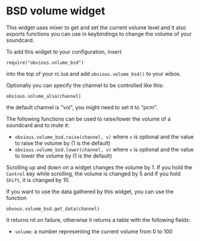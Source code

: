 BSD volume widget
=================

This widget uses mixer to get and set the current volume level and it also
exports functions you can use in keybindings to change the volume of your
soundcard.

To add this widget to your configuration, insert

    require("obvious.volume_bsd")

into the top of your rc.lua and add `obvious.volume_bsd()` to your wibox.

Optionally you can specify the channel to be controlled like this:

    obvious.volume_alsa(channel)

the default channel is "vol", you might need to set it to "pcm".

The following functions can be used to raise/lower the volume of a soundcard
and to mute it:

* `obvious.volume_bsd.raise(channel, v)` where `v` is optional and the value to raise the volume by (1 is the default)
* `obvious.volume_bsd.lower(channel, v)` where `v` is optional and the value to lower the volume by (1 is the default)

Scrolling up and down on a widget changes the volume by 1. If you hold the
`Control` key while scrolling, the volume is changed by 5 and if you hold
`Shift`, it is changed by 10.

If you want to use the data gathered by this widget, you can use the function

    obvous.volume_bsd.get_data(channel)

It returns nil on failure, otherwise it returns a table with the following fields:

* `volume`: a number representing the current volume from 0 to 100
